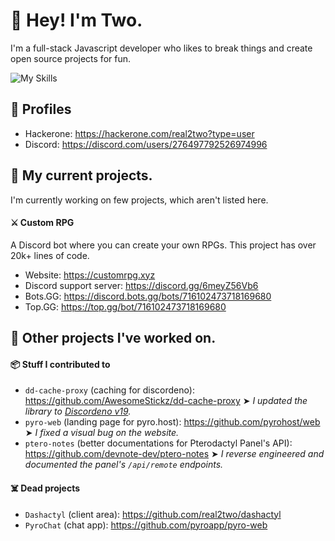 # 👋 Hey! I'm Two.

I'm a full-stack Javascript developer who likes to break things and create open source projects for fun.

![My Skills](https://skillicons.dev/icons?i=ts,js,mysql,mongodb,postgres)

## 👥 Profiles

- Hackerone: https://hackerone.com/real2two?type=user
- Discord: https://discord.com/users/276497792526974996

## 📌 My current projects.

I'm currently working on few projects, which aren't listed here.

#### ⚔️ Custom RPG

A Discord bot where you can create your own RPGs. This project has over 20k+ lines of code.

- Website: https://customrpg.xyz
- Discord support server: https://discord.gg/6meyZ56Vb6
- Bots.GG: https://discord.bots.gg/bots/716102473718169680
- Top.GG: https://top.gg/bot/716102473718169680

## 📂 Other projects I've worked on.

#### 📦 Stuff I contributed to

- `dd-cache-proxy` (caching for discordeno): https://github.com/AwesomeStickz/dd-cache-proxy ➤ _I updated the library to [Discordeno v19](https://discordeno.js.org/)._
- `pyro-web` (landing page for pyro.host): https://github.com/pyrohost/web ➤ _I fixed a visual bug on the website._
- `ptero-notes` (better documentations for Pterodactyl Panel's API): https://github.com/devnote-dev/ptero-notes ➤ _I reverse engineered and documented the panel's `/api/remote` endpoints._

#### ☠️ Dead projects

- `Dashactyl` (client area): https://github.com/real2two/dashactyl
- `PyroChat` (chat app): https://github.com/pyroapp/pyro-web
